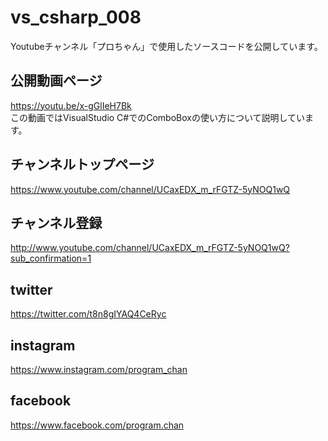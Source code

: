# vs_csharp_008
Youtubeチャンネル「プロちゃん」で使用したソースコードを公開しています。

## 公開動画ページ  
<https://youtu.be/x-gGlIeH7Bk>  
この動画ではVisualStudio C#でのComboBoxの使い方について説明しています。
  
## チャンネルトップページ  
<https://www.youtube.com/channel/UCaxEDX_m_rFGTZ-5yNOQ1wQ>

## チャンネル登録
<http://www.youtube.com/channel/UCaxEDX_m_rFGTZ-5yNOQ1wQ?sub_confirmation=1>

## twitter
<https://twitter.com/t8n8gIYAQ4CeRyc>

## instagram
<https://www.instagram.com/program_chan>

## facebook
<https://www.facebook.com/program.chan>